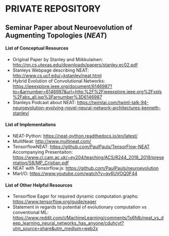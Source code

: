 # PRIVATE REPOSITORY #

## Seminar Paper about Neuroevolution of Augmenting Topologies (*NEAT*) ##



#### List of Conceptual Resources ####

* Original Paper by Stanley and Miikkulainen: http://nn.cs.utexas.edu/downloads/papers/stanley.ec02.pdf
* Stanleys Webpage describing NEAT: http://www.cs.ucf.edu/~kstanley/neat.html
* Hybrid Evolution of Convolutional Networks: https://ieeexplore.ieee.org/document/6146987?tp=&arnumber=6146987&url=http:%2F%2Fieeexplore.ieee.org%2Fxpls%2Fabs_all.jsp%3Farnumber%3D6146987
* Stanleys Podcast about NEAT: https://twimlai.com/twiml-talk-94-neuroevolution-evolving-novel-neural-network-architectures-kenneth-stanley/



#### List of Implementaitons ####

* NEAT-Python: https://neat-python.readthedocs.io/en/latest/
* MultiNeat: http://www.multineat.com/
* TensorflowNEAT: https://github.com/PaulPauls/TensorFlow-NEAT
  Accompanying Presentaiton: https://www.cl.cam.ac.uk/~ey204/teaching/ACS/R244_2018_2019/presentation/S8/MP_Cristian.pdf
* NEAT with Tensorflow.js: https://github.com/PaulPauls/neuroevolution
* MarI/O: https://www.youtube.com/watch?v=qv6UVOQ0F44



#### List of Other Helpful Resources ####

* Tensorflow Eager for required dynamic computation graphs: https://www.tensorflow.org/guide/eager
* Statement in regards to potential of evolutionary computation vs conventional ML: https://www.reddit.com/r/MachineLearning/comments/1s6fdb/neat_vs_deep_learning_neural_networks_has_anyone/cduhcyt?utm_source=share&utm_medium=web2x




